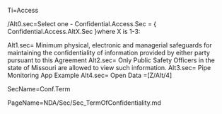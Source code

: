 Ti=Access

/Alt0.sec=Select one - Confidential.Access.Sec = { Confidential.Access.AltX.Sec }where X is 1-3:

Alt1.sec= Minimum physical, electronic and managerial safeguards for maintaining the confidentiality of information provided by either party pursuant to this Agreement
Alt2.sec= Only Public Safety Officers in the state of Missouri are allowed to view such information.
Alt3.sec= Pipe Monitoring App Example
Alt4.sec= Open Data
=[Z/Alt/4]

SecName=Conf.Term

PageName=NDA/Sec/Sec_TermOfConfidentiality.md
